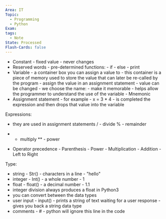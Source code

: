 ```yaml
---
Area: IT
Topic:
  - Programming
  - Python
Exam: 
tags:
  - Note
State: Processed
Flash-Cards: false
---
```

- Constant - fixed value
           - never changes
- Reserved words - pre-determined functions: - if
                                             - else
                                             - print
- Variable - a container box you can assign a value to
           - this container is a piece of memory used to store the value that can later be re-called by the program
           - assign the value in an assignment statement
           - value can be changed
           - we choose the name: - make it memorable
                                 - helps allow the programmer to understand the use of the variable
                                 - Mnemonic
- Assignment statement - for example - x = 3 * 4
                       - is completed the expression and then drops that value into the variable

Expressions:
- they are used in assignment statements
/ - divide
% - remainder
* - multiply
** - power
- Operator precedence - Parenthesis
                      - Power
                      - Multiplication
                      - Addition
                      - Left to Right

Type:
- string - Str() - characters in a line - "hello"
- integer - Int() - a whole number - 1
- float - float() - a decimal number - 1.1
- integer division always produces a float in Python3
- you can convert between the data types
- user input - input() - prints a string of text waiting for a user response
                       - gives you back a string data type
- comments - # - python will ignore this line in the code
